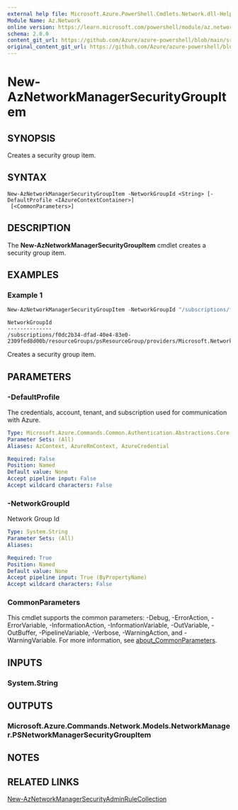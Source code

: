 ```yaml
---
external help file: Microsoft.Azure.PowerShell.Cmdlets.Network.dll-Help.xml
Module Name: Az.Network
online version: https://learn.microsoft.com/powershell/module/az.network/new-aznetworkmanagersecuritygroupitem
schema: 2.0.0
content_git_url: https://github.com/Azure/azure-powershell/blob/main/src/Network/Network/help/New-AzNetworkManagerSecurityGroupItem.md
original_content_git_url: https://github.com/Azure/azure-powershell/blob/main/src/Network/Network/help/New-AzNetworkManagerSecurityGroupItem.md
---
```


# New-AzNetworkManagerSecurityGroupItem

## SYNOPSIS
Creates a security group item.

## SYNTAX

```
New-AzNetworkManagerSecurityGroupItem -NetworkGroupId <String> [-DefaultProfile <IAzureContextContainer>]
 [<CommonParameters>]
```

## DESCRIPTION
The **New-AzNetworkManagerSecurityGroupItem** cmdlet creates a security group item.

## EXAMPLES

### Example 1
```powershell
New-AzNetworkManagerSecurityGroupItem -NetworkGroupId "/subscriptions/f0dc2b34-dfad-40e4-83e0-2309fed8d00b/resourceGroups/psResourceGroup/providers/Microsoft.Network/networkManagers/psNetworkManager/networkGroups/psNetworkGroup"
```

```output
NetworkGroupId
--------------
/subscriptions/f0dc2b34-dfad-40e4-83e0-2309fed8d00b/resourceGroups/psResourceGroup/providers/Microsoft.Network/networkManagers/psNetworkManager/networkGroups/psNetworkGroup
```

Creates a security group item.

## PARAMETERS

### -DefaultProfile
The credentials, account, tenant, and subscription used for communication with Azure.

```yaml
Type: Microsoft.Azure.Commands.Common.Authentication.Abstractions.Core.IAzureContextContainer
Parameter Sets: (All)
Aliases: AzContext, AzureRmContext, AzureCredential

Required: False
Position: Named
Default value: None
Accept pipeline input: False
Accept wildcard characters: False
```

### -NetworkGroupId
Network Group Id

```yaml
Type: System.String
Parameter Sets: (All)
Aliases:

Required: True
Position: Named
Default value: None
Accept pipeline input: True (ByPropertyName)
Accept wildcard characters: False
```

### CommonParameters
This cmdlet supports the common parameters: -Debug, -ErrorAction, -ErrorVariable, -InformationAction, -InformationVariable, -OutVariable, -OutBuffer, -PipelineVariable, -Verbose, -WarningAction, and -WarningVariable. For more information, see [about_CommonParameters](http://go.microsoft.com/fwlink/?LinkID=113216).

## INPUTS

### System.String

## OUTPUTS

### Microsoft.Azure.Commands.Network.Models.NetworkManager.PSNetworkManagerSecurityGroupItem

## NOTES

## RELATED LINKS

[New-AzNetworkManagerSecurityAdminRuleCollection](./New-AzNetworkManagerSecurityAdminRuleCollection.md)
